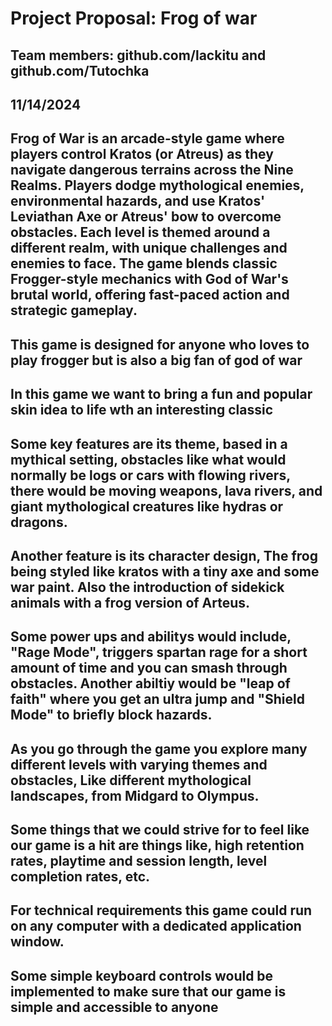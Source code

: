 # Project Proposal: Frog of war
## Team members: github.com/lackitu and github.com/Tutochka
## 11/14/2024

## Frog of War is an arcade-style game where players control Kratos (or Atreus) as they navigate dangerous terrains across the Nine Realms. Players dodge mythological enemies, environmental hazards, and use Kratos' Leviathan Axe or Atreus' bow to overcome obstacles. Each level is themed around a different realm, with unique challenges and enemies to face. The game blends classic Frogger-style mechanics with God of War's brutal world, offering fast-paced action and strategic gameplay.

## This game is designed for anyone who loves to play frogger but is also a big fan of god of war

## In this game we want to bring a fun and popular skin idea to life wth an interesting classic

## Some key features are its theme, based in a mythical setting, obstacles like what would normally be logs or cars with flowing rivers, there would be moving weapons, lava rivers, and giant mythological creatures like hydras or dragons. 
## Another feature is its character design, The frog being styled like kratos with a tiny axe and some war paint. Also the introduction of sidekick animals with a frog version of Arteus.
## Some power ups and abilitys would include, "Rage Mode", triggers spartan rage for a short amount of time and you can smash through obstacles. Another abiltiy would be "leap of faith" where you get an ultra jump and "Shield Mode" to briefly block hazards.

## As you go through the game you explore many different levels with varying themes and obstacles, Like different mythological landscapes, from Midgard to Olympus. 

## Some things that we could strive for to feel like our game is a hit are things like, high retention rates, playtime and session length, level completion rates, etc.

## For technical requirements this game could run on any computer with a dedicated application window.
## Some simple keyboard controls would be implemented to make sure that our game is simple and accessible to anyone

